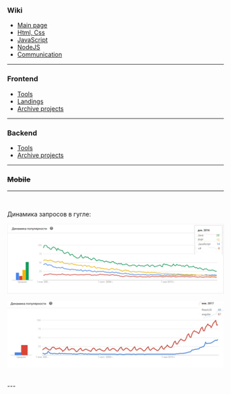 ### Wiki

- [Main page](https://github.com/tsvetkovpro/sources/wiki)
- [Html, Css](https://github.com/tsvetkovpro/sources/wiki/Html,-Css)
- [JavaScript](https://github.com/tsvetkovpro/sources/wiki/JavaScript)
- [NodeJS](https://github.com/tsvetkovpro/sources/wiki/NodeJS)
- [Сommunication](https://github.com/tsvetkovpro/sources/wiki/%D0%A1ommunication)


---


### Frontend

- [Tools](./frontend/tools)
- [Landings](./frontend/ui/landings)
- [Archive projects](./frontend/projects-done)



---


### Backend

- [Tools](./backend/tools)
- [Archive projects](./backend/archive)


---


### ~~Mobile~~


---


<br />


Динамика запросов в гугле:

![](./phpjs.jpg "")


![](./react.jpg "")


<br />
---
<br />












